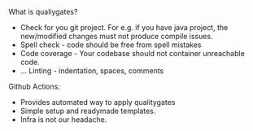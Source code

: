 What is qualiygates?
- Check for you git project. For e.g. if you have java project, the new/modified changes must not produce compile issues.
- Spell check - code should be free from spell mistakes
- Code coverage - Your codebase should not container unreachable code.
- ... Linting - indentation, spaces, comments

Github Actions:
 - Provides automated way to apply qualitygates
 - Simple setup and readymade templates.
 - Infra is not our headache.
